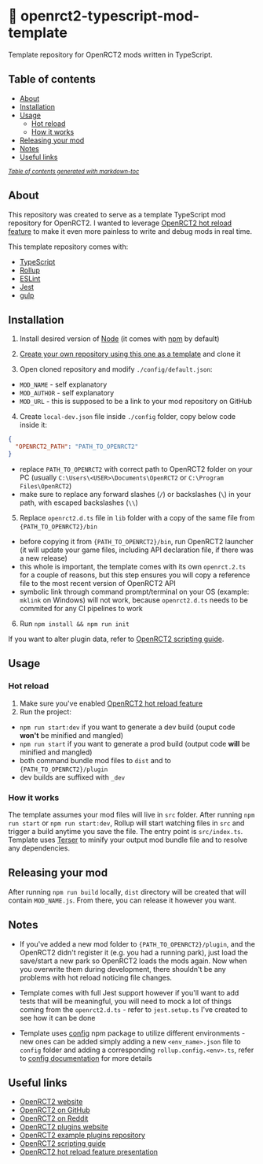 # 🎢 openrct2-typescript-mod-template

Template repository for OpenRCT2 mods written in TypeScript.

## Table of contents
  * [About](#about)
  * [Installation](#installation)
  * [Usage](#usage)
    + [Hot reload](#hot-reload)
    + [How it works](#how-it-works)
  * [Releasing your mod](#releasing-your-mod)
  * [Notes](#notes)
  * [Useful links](#useful-links)

<small><i><a href='http://ecotrust-canada.github.io/markdown-toc/'>Table of contents generated with markdown-toc</a></i></small>

## About

This repository was created to serve as a template TypeScript mod repository for OpenRCT2.
I wanted to leverage [OpenRCT2 hot reload feature](https://github.com/OpenRCT2/OpenRCT2/blob/master/distribution/scripting.md#writing-scripts) to make it even more painless to write and debug mods in real time.

This template repository comes with:
- [TypeScript](https://www.typescriptlang.org/)
- [Rollup](https://rollupjs.org)
- [ESLint](https://eslint.org/)
- [Jest](https://jestjs.io/)
- [gulp](https://gulpjs.com/)

## Installation

1. Install desired version of [Node](https://nodejs.org/en/) (it comes with [npm](https://www.npmjs.com/get-npm) by default)

2. [Create your own repository using this one as a template](https://docs.github.com/en/free-pro-team@latest/github/creating-cloning-and-archiving-repositories/creating-a-repository-from-a-template) and clone it

3. Open cloned repository and modify `./config/default.json`:
  - `MOD_NAME` - self explanatory
  - `MOD_AUTHOR` - self explanatory
  - `MOD_URL` - this is supposed to be a link to your mod repository on GitHub

4. Create `local-dev.json` file inside `./config` folder, copy below code inside it:
```json
{
  "OPENRCT2_PATH": "PATH_TO_OPENRCT2"
}
```
  - replace `PATH_TO_OPENRCT2` with correct path to OpenRCT2 folder on your PC (usually `C:\Users\<USER>\Documents\OpenRCT2` or `C:\Program Files\OpenRCT2`)
  - make sure to replace any forward slashes (`/`) or backslashes (`\`) in your path, with escaped backslashes (`\\`)

5. Replace `openrct2.d.ts` file in `lib` folder with a copy of the same file from `{PATH_TO_OPENRCT2}/bin`
  - before copying it from `{PATH_TO_OPENRCT2}/bin`, run OpenRCT2 launcher (it will update your game files, including API declaration file, if there was a new release)
  - this whole is important, the template comes with its own `openrct.2.ts` for a couple of reasons, but this step ensures you will copy a reference file to the most recent version of OpenRCT2 API
  - symbolic link through command prompt/terminal on your OS (example: `mklink` on Windows) will not work, because `openrct2.d.ts` needs to be commited for any CI pipelines to work

6. Run `npm install && npm run init`

If you want to alter plugin data, refer to [OpenRCT2 scripting guide](https://github.com/OpenRCT2/OpenRCT2/blob/master/distribution/scripting.md).

## Usage

### Hot reload

1. Make sure you've enabled [OpenRCT2 hot reload feature](https://github.com/OpenRCT2/OpenRCT2/blob/master/distribution/scripting.md#writing-scripts)
3. Run the project:
  - `npm run start:dev` if you want to generate a dev build (ouput code **won't** be minified and mangled)
  - `npm run start` if you want to generate a prod build (output code **will** be minified and mangled)
  - both command bundle mod files to `dist` and to `{PATH_TO_OPENRCT2}/plugin`
  - dev builds are suffixed with `_dev`

### How it works

The template assumes your mod files will live in `src` folder.
After running `npm run start` or `npm run start:dev`, Rollup will start watching files in `src` and trigger a build anytime you save the file. The entry point is `src/index.ts`.
Template uses [Terser](https://github.com/terser/terser) to minify your output mod bundle file and to resolve any dependencies.

## Releasing your mod

After running `npm run build` locally, `dist` directory will be created that will contain `MOD_NAME.js`.
From there, you can release it however you want.

## Notes

- If you've added a new mod folder to `{PATH_TO_OPENRCT2}/plugin`, and the OpenRCT2 didn't register it (e.g. you had a running park), just load the save/start a new park so OpenRCT2 loads the mods again. Now when you overwrite them during development, there shouldn't be any problems with hot reload noticing file changes.

- Template comes with full Jest support however if you'll want to add tests that will be meaningful, you will need to mock a lot of things coming from the `openrct2.d.ts` - refer to `jest.setup.ts` I've created to see how it can be done

- Template uses [config](https://www.npmjs.com/package/config) npm package to utilize different environments - new ones can be added simply adding a new `<env_name>.json` file to `config` folder and adding a corresponding `rollup.config.<env>.ts`, refer to [config documentation](https://github.com/node-config/node-config/wiki) for more details

## Useful links

- [OpenRCT2 website](https://openrct2.io/)
- [OpenRCT2 on GitHub](https://github.com/OpenRCT2)
- [OpenRCT2 on Reddit](https://www.reddit.com/r/openrct2)
- [OpenRCT2 plugins website](https://openrct2plugins.org/)
- [OpenRCT2 example plugins repository](https://github.com/OpenRCT2/plugin-samples)
- [OpenRCT2 scripting guide](https://github.com/OpenRCT2/OpenRCT2/blob/develop/distribution/scripting.md)
- [OpenRCT2 hot reload feature presentation](https://www.youtube.com/watch?v=jmjWzEhmDjk)
